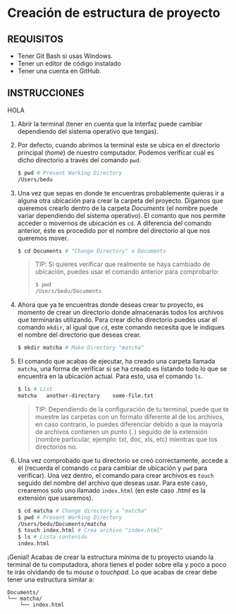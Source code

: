 # Creación de estructura de proyecto

## REQUISITOS 
- Tener Git Bash si usas Windows.
- Tener un editor de código instalado
- Tener una cuenta en GitHub.

## INSTRUCCIONES
HOLA
1. Abrir la terminal (tener en cuenta que la interfaz puede cambiar dependiendo
   del sistema operativo que tengas).

2. Por defecto, cuando abrimos la terminal este se ubica en el directorio
   principal (_home_) de nuestro computador. Podemos verificar cuál es dicho
   directorio a través del comando `pwd`.

   ```bash
   $ pwd # Present Working Directory
   /Users/bedu
   ```

3. Una vez que sepas en donde te encuentras probablemente quieras ir a alguna
   otra ubicación para crear la carpeta del proyecto. Digamos que queremos
   crearlo dentro de la carpeta _Documents_ (el nombre puede variar dependiendo
   del sistema operativo). El comanto que nos permite acceder o movernos de
   ubicación es `cd`. A diferencia del comando anterior, éste es procedido por
   el nombre del directorio al que nos queremos mover.

   ```bash
   $ cd Documents # "Change Directory" a Documents
   ```

   > TIP: Si quieres verificar que realmente se haya cambiado de ubicación,
   > puedes usar el comando anterior para comprobarlo:
   >
   > ```bash
   > $ pwd
   > /Users/bedu/Documents
   > ```

4. Ahora que ya te encuentras donde deseas crear tu proyecto, es momento de
   crear un directorio donde almacenarás todos los archivos que terminarás
   utilizando. Para crear dicho directorio puedes usar el comando `mkdir`, al
   igual que `cd`, este comando necesita que le indiques el nombre del
   directorio que deseas crear.

   ```bash
   $ mkdir matcha # Make Directory "matcha"
   ```

5. El comando que acabas de ejecutar, ha creado una carpeta llamada `matcha`,
   una forma de verificar si se ha creado es listando todo lo que se encuentra
   en la ubicación actual. Para esto, usa el comando `ls`.

   ```bash
   $ ls # List
   matcha   another-directory    some-file.txt
   ```

   > TIP: Dependiendo de la configuración de tu terminal, puede que te muestre
   > las carpetas con un formato diferente al de los archivos, en caso contrario,
   > lo puedes diferenciar debido a que la mayoría de archivos contienen un
   > punto (`.`) seguido de la extensión (nombre particular, ejemplo: txt, doc,
   > xls, etc) mientras que los directorios no.

6. Una vez comprobado que tu directorio se creó correctamente, accede a él
   (recuerda el comando `cd` para cambiar de ubicación y `pwd` para verificar).
   Una vez dentro, el comando para crear archivos es `touch` seguido del nombre
   del archivo que deseas usar. Para este caso, crearemos solo uno llamado
   `index.html` (en este caso _.html_ es la extensión que usaremos).

   ```bash
   $ cd matcha # Change directory a "matcha"
   $ pwd # Present Working Directory
   /Users/bedu/Documents/matcha
   $ touch index.html # Crea archivo "index.html"
   $ ls # Lista contenido
   index.html
   ```

¡Genial! Acabas de crear la estructura mínima de tu proyecto usando la terminal
de tu computadora, ahora tienes el poder sobre ella y poco a poco te irás
olvidando de tu _mouse_ o _touchpad_. Lo que acabas de crear debe tener una
estructura similar a:

```text
Documents/
└── matcha/
    └── index.html
```

